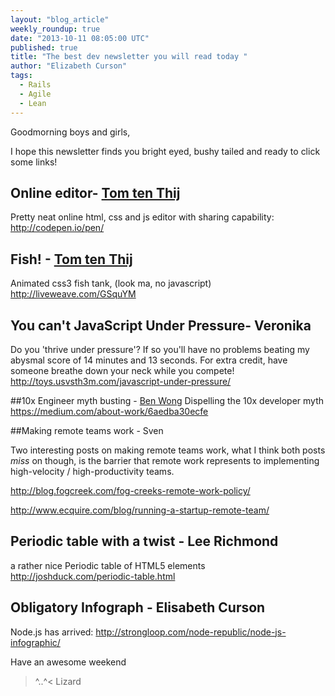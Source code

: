 ```yaml
---
layout: "blog_article"
weekly_roundup: true
date: "2013-10-11 08:05:00 UTC"
published: true
title: "The best dev newsletter you will read today "
author: "Elizabeth Curson"
tags:
  - Rails
  - Agile
  - Lean
---
```


Goodmorning boys and girls,

I hope this newsletter finds you bright eyed, bushy tailed and ready to click some links!

## Online editor- [Tom ten Thij](http://www.unboxedconsulting.com/people/tom-ten-thij)
Pretty neat online html, css and js editor with sharing capability: http://codepen.io/pen/

## Fish! - [Tom ten Thij](http://www.unboxedconsulting.com/people/tom-ten-thij)
Animated css3 fish tank, (look ma, no javascript) http://liveweave.com/GSquYM

## You can't JavaScript Under Pressure- Veronika
Do you 'thrive under pressure'? If so you'll have no problems beating my abysmal score of 14 minutes and 13 seconds. For extra credit, have someone breathe down your neck while you compete!
http://toys.usvsth3m.com/javascript-under-pressure/

##10x Engineer myth busting - [Ben Wong](http://www.unboxedconsulting.com/people/ben-wong)
Dispelling the 10x developer myth https://medium.com/about-work/6aedba30ecfe

##Making remote teams work - Sven

Two interesting posts  on making remote teams work, what I think both posts _miss_ on though, is the barrier that remote work represents to implementing high-velocity / high-productivity teams.

http://blog.fogcreek.com/fog-creeks-remote-work-policy/

http://www.ecquire.com/blog/running-a-startup-remote-team/


## Periodic table with a twist  - Lee Richmond
a rather nice Periodic table of HTML5 elements http://joshduck.com/periodic-table.html

## Obligatory Infograph - Elisabeth Curson
Node.js has arrived: http://strongloop.com/node-republic/node-js-infographic/


Have an awesome weekend

>^..^< Lizard
